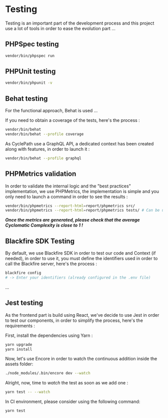 # Testing

Testing is an important part of the development process and this project use a lot of tools in order to 
ease the evolution part ... 

## PHPSpec testing

```bash
vendor/bin/phpspec run
```

## PHPUnit testing

```bash
vendor/bin/phpunit -v
```

## Behat testing

For the functional approach, Behat is used ... 

If you need to obtain a coverage of the tests, here's the process : 

```bash
vendor/bin/behat
vendor/bin/behat --profile coverage
```

As CyclePath use a GraphQL API, a dedicated context has been created along with features, in order to launch it : 

```bash
vendor/bin/behat --profile graphql
```

## PHPMetrics validation

In order to validate the internal logic and the "best practices" implementation, we use PHPMetrics, the implementation
is simple and you only need to launch a command in order to see the results : 

```bash
vendor/bin/phpmetrics --report-html=report/phpmetrics src/
vendor/bin/phpmetrics --report-html=report/phpmetrics tests/ # Can be useful for "evolution" purpose.
```

**_Once the metrics are generated, please check that the average Cyclomatic Complexity is close to 1 !_** 

## Blackfire SDK Testing

By default, we use Blackfire SDK in order to test our code and Context (if needed), in order to use it, you must
define the identifiers used in order to call the Blackfire server, here's the process : 

```bash
blackfire config 
# -> Enter your identifiers (already configured in the .env file)
```

...

## Jest testing

As the frontend part is build using React, we've decide to use Jest in order to test our components, 
in order to simplify the process, here's the requirements : 

First, install the dependencies using Yarn : 

```bash
yarn upgrade 
yarn install
```

Now, let's use Encore in order to watch the continuous addition inside the assets folder: 

```bash
./node_modules/.bin/encore dev --watch
```

Alright, now, time to _watch_ the test as soon as we add one : 

```bash
yarn test -- --watch
```

In CI environment, please consider using the following command: 

```bash
yarn test
```
